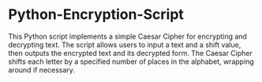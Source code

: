 # Python-Encryption-Script
This Python script implements a simple Caesar Cipher for encrypting and decrypting text. The script allows users to input a text and a shift value, then outputs the encrypted text and its decrypted form. The Caesar Cipher shifts each letter by a specified number of places in the alphabet, wrapping around if necessary.
